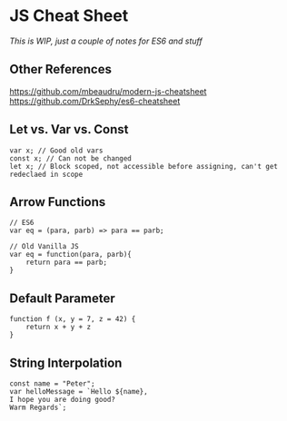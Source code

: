 # JS Cheat Sheet
*This is WIP, just a couple of notes for ES6 and stuff*


## Other References
https://github.com/mbeaudru/modern-js-cheatsheet
https://github.com/DrkSephy/es6-cheatsheet

## Let vs. Var vs. Const
```JS
var x; // Good old vars
const x; // Can not be changed
let x; // Block scoped, not accessible before assigning, can't get redeclaed in scope
```

## Arrow Functions

```JS
// ES6
var eq = (para, parb) => para == parb;

// Old Vanilla JS
var eq = function(para, parb){
	return para == parb;
}
```

## Default Parameter
```JS
function f (x, y = 7, z = 42) {
    return x + y + z
}
```

## String Interpolation
```JS
const name = "Peter";
var helloMessage = `Hello ${name},
I hope you are doing good?
Warm Regards`;
```